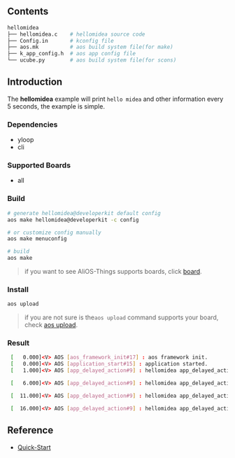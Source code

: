 ## Contents

```sh
hellomidea
├── hellomidea.c    # hellomidea source code
├── Config.in       # kconfig file
├── aos.mk          # aos build system file(for make)
├── k_app_config.h  # aos app config file
└── ucube.py        # aos build system file(for scons)
```

## Introduction

The **hellomidea** example will print `hello midea` and other information every 5 seconds, the example is simple.

### Dependencies

* yloop
* cli

### Supported Boards

- all

### Build

```sh
# generate hellomidea@developerkit default config
aos make hellomidea@developerkit -c config

# or customize config manually
aos make menuconfig

# build
aos make
```

> if you want to see AliOS-Things supports boards, click [board](../../../board).

### Install

```sh
aos upload
```

> if you are not sure is the`aos upload` command supports your board, check [aos upload](../../../build/site_scons/upload).

### Result

```sh
 [   0.000]<V> AOS [aos_framework_init#17] : aos framework init.
 [   0.000]<V> AOS [application_start#15] : application started.
 [   1.000]<V> AOS [app_delayed_action#9] : hellomidea app_delayed_action:9 app_task

 [   6.000]<V> AOS [app_delayed_action#9] : hellomidea app_delayed_action:9 app_task

 [  11.000]<V> AOS [app_delayed_action#9] : hellomidea app_delayed_action:9 app_task

 [  16.000]<V> AOS [app_delayed_action#9] : hellomidea app_delayed_action:9 app_task
```

## Reference

* [Quick-Start](https://github.com/alibaba/AliOS-Things/wiki/Quick-Start)
